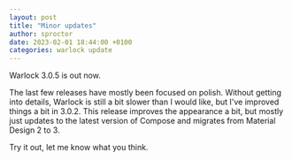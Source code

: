 ```yaml
---
layout: post
title: "Minor updates"
author: sproctor
date: 2023-02-01 18:44:00 +0100
categories: warlock update
---
```

Warlock 3.0.5 is out now.

The last few releases have mostly been focused on polish. Without getting into details, Warlock is still a bit slower
than I would like, but I've improved things a bit in 3.0.2. This release improves the appearance a bit, but mostly
just updates to the latest version of Compose and migrates from Material Design 2 to 3.

Try it out, let me know what you think.